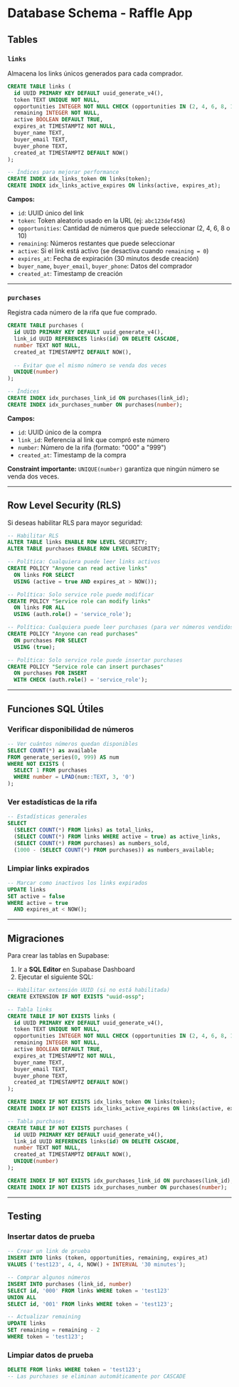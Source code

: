 # Database Schema - Raffle App

## Tables

### `links`

Almacena los links únicos generados para cada comprador.

```sql
CREATE TABLE links (
  id UUID PRIMARY KEY DEFAULT uuid_generate_v4(),
  token TEXT UNIQUE NOT NULL,
  opportunities INTEGER NOT NULL CHECK (opportunities IN (2, 4, 6, 8, 10)),
  remaining INTEGER NOT NULL,
  active BOOLEAN DEFAULT TRUE,
  expires_at TIMESTAMPTZ NOT NULL,
  buyer_name TEXT,
  buyer_email TEXT,
  buyer_phone TEXT,
  created_at TIMESTAMPTZ DEFAULT NOW()
);

-- Índices para mejorar performance
CREATE INDEX idx_links_token ON links(token);
CREATE INDEX idx_links_active_expires ON links(active, expires_at);
```

**Campos:**
- `id`: UUID único del link
- `token`: Token aleatorio usado en la URL (ej: `abc123def456`)
- `opportunities`: Cantidad de números que puede seleccionar (2, 4, 6, 8 o 10)
- `remaining`: Números restantes que puede seleccionar
- `active`: Si el link está activo (se desactiva cuando `remaining = 0`)
- `expires_at`: Fecha de expiración (30 minutos desde creación)
- `buyer_name`, `buyer_email`, `buyer_phone`: Datos del comprador
- `created_at`: Timestamp de creación

---

### `purchases`

Registra cada número de la rifa que fue comprado.

```sql
CREATE TABLE purchases (
  id UUID PRIMARY KEY DEFAULT uuid_generate_v4(),
  link_id UUID REFERENCES links(id) ON DELETE CASCADE,
  number TEXT NOT NULL,
  created_at TIMESTAMPTZ DEFAULT NOW(),
  
  -- Evitar que el mismo número se venda dos veces
  UNIQUE(number)
);

-- Índices
CREATE INDEX idx_purchases_link_id ON purchases(link_id);
CREATE INDEX idx_purchases_number ON purchases(number);
```

**Campos:**
- `id`: UUID único de la compra
- `link_id`: Referencia al link que compró este número
- `number`: Número de la rifa (formato: "000" a "999")
- `created_at`: Timestamp de la compra

**Constraint importante:** `UNIQUE(number)` garantiza que ningún número se venda dos veces.

---

## Row Level Security (RLS)

Si deseas habilitar RLS para mayor seguridad:

```sql
-- Habilitar RLS
ALTER TABLE links ENABLE ROW LEVEL SECURITY;
ALTER TABLE purchases ENABLE ROW LEVEL SECURITY;

-- Política: Cualquiera puede leer links activos
CREATE POLICY "Anyone can read active links"
  ON links FOR SELECT
  USING (active = true AND expires_at > NOW());

-- Política: Solo service role puede modificar
CREATE POLICY "Service role can modify links"
  ON links FOR ALL
  USING (auth.role() = 'service_role');

-- Política: Cualquiera puede leer purchases (para ver números vendidos)
CREATE POLICY "Anyone can read purchases"
  ON purchases FOR SELECT
  USING (true);

-- Política: Solo service role puede insertar purchases
CREATE POLICY "Service role can insert purchases"
  ON purchases FOR INSERT
  WITH CHECK (auth.role() = 'service_role');
```

---

## Funciones SQL Útiles

### Verificar disponibilidad de números

```sql
-- Ver cuántos números quedan disponibles
SELECT COUNT(*) as available
FROM generate_series(0, 999) AS num
WHERE NOT EXISTS (
  SELECT 1 FROM purchases 
  WHERE number = LPAD(num::TEXT, 3, '0')
);
```

### Ver estadísticas de la rifa

```sql
-- Estadísticas generales
SELECT 
  (SELECT COUNT(*) FROM links) as total_links,
  (SELECT COUNT(*) FROM links WHERE active = true) as active_links,
  (SELECT COUNT(*) FROM purchases) as numbers_sold,
  (1000 - (SELECT COUNT(*) FROM purchases)) as numbers_available;
```

### Limpiar links expirados

```sql
-- Marcar como inactivos los links expirados
UPDATE links
SET active = false
WHERE active = true
  AND expires_at < NOW();
```

---

## Migraciones

Para crear las tablas en Supabase:

1. Ir a **SQL Editor** en Supabase Dashboard
2. Ejecutar el siguiente SQL:

```sql
-- Habilitar extensión UUID (si no está habilitada)
CREATE EXTENSION IF NOT EXISTS "uuid-ossp";

-- Tabla links
CREATE TABLE IF NOT EXISTS links (
  id UUID PRIMARY KEY DEFAULT uuid_generate_v4(),
  token TEXT UNIQUE NOT NULL,
  opportunities INTEGER NOT NULL CHECK (opportunities IN (2, 4, 6, 8, 10)),
  remaining INTEGER NOT NULL,
  active BOOLEAN DEFAULT TRUE,
  expires_at TIMESTAMPTZ NOT NULL,
  buyer_name TEXT,
  buyer_email TEXT,
  buyer_phone TEXT,
  created_at TIMESTAMPTZ DEFAULT NOW()
);

CREATE INDEX IF NOT EXISTS idx_links_token ON links(token);
CREATE INDEX IF NOT EXISTS idx_links_active_expires ON links(active, expires_at);

-- Tabla purchases
CREATE TABLE IF NOT EXISTS purchases (
  id UUID PRIMARY KEY DEFAULT uuid_generate_v4(),
  link_id UUID REFERENCES links(id) ON DELETE CASCADE,
  number TEXT NOT NULL,
  created_at TIMESTAMPTZ DEFAULT NOW(),
  UNIQUE(number)
);

CREATE INDEX IF NOT EXISTS idx_purchases_link_id ON purchases(link_id);
CREATE INDEX IF NOT EXISTS idx_purchases_number ON purchases(number);
```

---

## Testing

### Insertar datos de prueba

```sql
-- Crear un link de prueba
INSERT INTO links (token, opportunities, remaining, expires_at)
VALUES ('test123', 4, 4, NOW() + INTERVAL '30 minutes');

-- Comprar algunos números
INSERT INTO purchases (link_id, number)
SELECT id, '000' FROM links WHERE token = 'test123'
UNION ALL
SELECT id, '001' FROM links WHERE token = 'test123';

-- Actualizar remaining
UPDATE links
SET remaining = remaining - 2
WHERE token = 'test123';
```

### Limpiar datos de prueba

```sql
DELETE FROM links WHERE token = 'test123';
-- Las purchases se eliminan automáticamente por CASCADE
```
